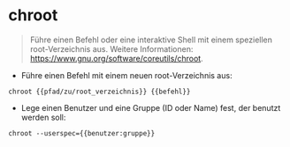 # chroot

> Führe einen Befehl oder eine interaktive Shell mit einem speziellen root-Verzeichnis aus.
> Weitere Informationen: <https://www.gnu.org/software/coreutils/chroot>.

- Führe einen Befehl mit einem neuen root-Verzeichnis aus:

`chroot {{pfad/zu/root_verzeichnis}} {{befehl}}`

- Lege einen Benutzer und eine Gruppe (ID oder Name) fest, der benutzt werden soll:

`chroot --userspec={{benutzer:gruppe}}`
